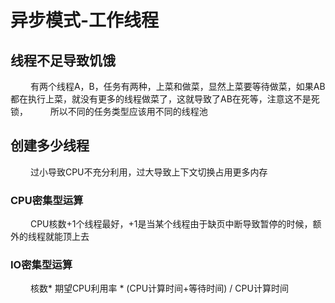 
# 异步模式-工作线程
## 线程不足导致饥饿
&emsp;&emsp; 有两个线程A，B，任务有两种，上菜和做菜，显然上菜要等待做菜，如果AB都在执行上菜，就没有更多的线程做菜了，这就导致了AB在死等，注意这不是死锁，
&emsp;&emsp; 所以不同的任务类型应该用不同的线程池

<!--more-->

## 创建多少线程
&emsp;&emsp; 过小导致CPU不充分利用，过大导致上下文切换占用更多内存
### CPU密集型运算
&emsp;&emsp; CPU核数+1个线程最好，+1是当某个线程由于缺页中断导致暂停的时候，额外的线程就能顶上去
### IO密集型运算
&emsp;&emsp; 核数* 期望CPU利用率 * (CPU计算时间+等待时间) / CPU计算时间

